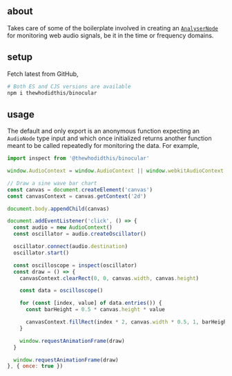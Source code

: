 ## about

Takes care of some of the boilerplate involved in creating an [`AnalyserNode`](https://developer.mozilla.org/en-US/docs/Web/API/AnalyserNode) for monitoring web audio signals, be it in the time or frequency domains.

## setup

Fetch latest from GitHub,

```sh
# Both ES and CJS versions are available
npm i thewhodidthis/binocular
```

## usage

The default and only export is an anonymous function expecting an `AudioNode` type input and which once initialized returns another function meant to be called repeatedly for monitoring the data. For example,

```js
import inspect from '@thewhodidthis/binocular'

window.AudioContext = window.AudioContext || window.webkitAudioContext

// Draw a sine wave bar chart
const canvas = document.createElement('canvas')
const canvasContext = canvas.getContext('2d')

document.body.appendChild(canvas)

document.addEventListener('click', () => {
  const audio = new AudioContext()
  const oscillator = audio.createOscillator()

  oscillator.connect(audio.destination)
  oscillator.start()

  const oscilloscope = inspect(oscillator)
  const draw = () => {
    canvasContext.clearRect(0, 0, canvas.width, canvas.height)

    const data = oscilloscope()

    for (const [index, value] of data.entries()) {
      const barHeight = 0.5 * canvas.height * value

      canvasContext.fillRect(index * 2, canvas.width * 0.5, 1, barHeight)
    }

    window.requestAnimationFrame(draw)
  }

  window.requestAnimationFrame(draw)
}, { once: true })
```
